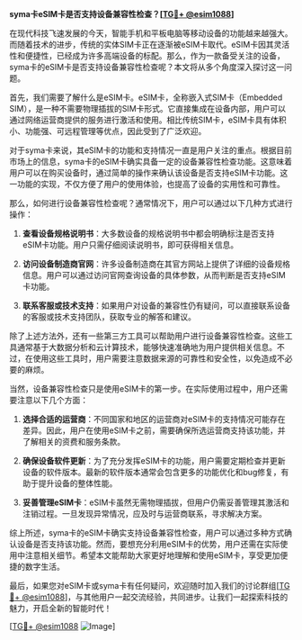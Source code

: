**syma卡eSIM卡是否支持设备兼容性检查？[[TG💪+ @esim1088](https://t.me/s/esim1088)]**

在现代科技飞速发展的今天，智能手机和平板电脑等移动设备的功能越来越强大。而随着技术的进步，传统的实体SIM卡正在逐渐被eSIM卡取代。eSIM卡因其灵活性和便捷性，已经成为许多高端设备的标配。那么，作为一款备受关注的设备，syma卡的eSIM卡是否支持设备兼容性检查呢？本文将从多个角度深入探讨这一问题。

首先，我们需要了解什么是eSIM卡。eSIM卡，全称嵌入式SIM卡（Embedded SIM），是一种不需要物理插拔的SIM卡形式。它直接集成在设备内部，用户可以通过网络运营商提供的服务进行激活和使用。相比传统SIM卡，eSIM卡具有体积小、功能强、可远程管理等优点，因此受到了广泛欢迎。

对于syma卡来说，其eSIM卡的功能和支持情况一直是用户关注的重点。根据目前市场上的信息，syma卡的eSIM卡确实具备一定的设备兼容性检查功能。这意味着用户可以在购买设备时，通过简单的操作来确认该设备是否支持eSIM卡功能。这一功能的实现，不仅方便了用户的使用体验，也提高了设备的实用性和可靠性。

那么，如何进行设备兼容性检查呢？通常情况下，用户可以通过以下几种方式进行操作：

1. **查看设备规格说明书**：大多数设备的规格说明书中都会明确标注是否支持eSIM卡功能。用户只需仔细阅读说明书，即可获得相关信息。

2. **访问设备制造商官网**：许多设备制造商在其官方网站上提供了详细的设备规格信息。用户可以通过访问官网查询设备的具体参数，从而判断是否支持eSIM卡功能。

3. **联系客服或技术支持**：如果用户对设备的兼容性仍有疑问，可以直接联系设备的客服或技术支持团队，获取专业的解答和建议。

除了上述方法外，还有一些第三方工具可以帮助用户进行设备兼容性检查。这些工具通常基于大数据分析和云计算技术，能够快速准确地为用户提供相关信息。不过，在使用这些工具时，用户需要注意数据来源的可靠性和安全性，以免造成不必要的麻烦。

当然，设备兼容性检查只是使用eSIM卡的第一步。在实际使用过程中，用户还需要注意以下几个方面：

1. **选择合适的运营商**：不同国家和地区的运营商对eSIM卡的支持情况可能存在差异。因此，用户在使用eSIM卡之前，需要确保所选运营商支持该功能，并了解相关的资费和服务条款。

2. **确保设备软件更新**：为了充分发挥eSIM卡的功能，用户需要定期检查并更新设备的软件版本。最新的软件版本通常会包含更多的功能优化和bug修复，有助于提升设备的整体性能。

3. **妥善管理eSIM卡**：eSIM卡虽然无需物理插拔，但用户仍需妥善管理其激活和注销过程。一旦发现异常情况，应及时与运营商联系，寻求解决方案。

综上所述，syma卡的eSIM卡确实支持设备兼容性检查，用户可以通过多种方式确认设备是否支持该功能。然而，要想充分利用eSIM卡的优势，用户还需在实际使用中注意相关细节。希望本文能帮助大家更好地理解和使用eSIM卡，享受更加便捷的数字生活。

最后，如果您对eSIM卡或syma卡有任何疑问，欢迎随时加入我们的讨论群组[[TG💪+ @esim1088](https://t.me/s/esim1088)]，与其他用户一起交流经验，共同进步。让我们一起探索科技的魅力，开启全新的智能时代！

[[TG💪+ @esim1088](https://t.me/s/esim1088) ![Image](https://i.postimg.cc/4NQfJmqS/Snipaste-2025-05-13-00-14-12.png)]